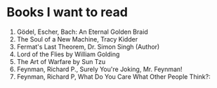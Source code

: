 # Books I want to read
1.  Gödel, Escher, Bach: An Eternal Golden Braid
2.  The Soul of a New Machine,  Tracy Kidder
3.  Fermat's Last Theorem, Dr. Simon Singh (Author)
4.  Lord of the Flies by William Golding
5.  The Art of Warfare by Sun Tzu
5.  Feynman, Richard P., Surely You're Joking, Mr. Feynman!
6.  Feynman, Richard P, What Do You Care What Other People Think?:
